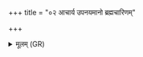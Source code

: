 +++
title = "०२ आचार्य उपनयमानो ब्रह्मचारिणम्"

+++
<details><summary>मूलम् (GR)</summary>

आचार्य उपनयमानो ब्रह्मचारिणं  
कृणुते गर्भम् अन्तः ।  
तं रात्रीस् तिस्र उदरे बिभर्ति  
तं जातं द्रष्टुम् अभिसंयन्ति देवाः ।  
ब्रह्मचारिणं पितरो मनुष्या देवजना  
गन्धर्वा एनम् अनु यन्ति सर्वे ॥
</details>